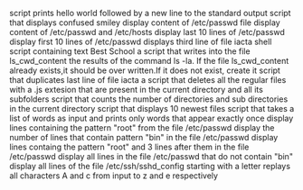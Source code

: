 script prints hello world followed by a new line to the standard output
script that displays confused smiley
display content of /etc/passwd file
display content of /etc/passwd and /etc/hosts
display last 10 lines of /etc/passwd
display first 10 lines of /etc/passwd
displays third line of file iacta
shell script containing text Best School
a script that writes into the file ls_cwd_content the results of the command ls -la. If the file ls_cwd_content already exists,it should be over written.If it does not exist, create it
script that duplicates last line of file iacta
a script that deletes all the regular files with a .js extesion that are present in the current directory and all its subfolders
script that counts the number of directories and sub directories in the current directory
script that displays 10 newest files
script that takes a list of words as input and prints only words that appear exactly once
display lines containing the pattern "root" from the file /etc/passwd
display the number of lines that contain pattern "bin" in the file /etc/passwd
display lines containg the pattern "root" and 3 lines after them in the file /etc/passwd
display all lines in the file /etc/passwd that do not contain "bin"
display all lines of the file /etc/ssh/sshd_config starting with a letter
replays all characters A and c from input to z and e respectively
